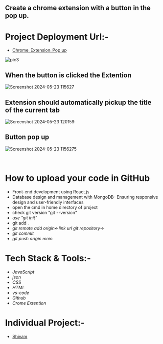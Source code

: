 ## Create a chrome extension with a button in the pop up. 
# Project Deployment Url:- 
  - [Chrome_Extension_Pop up](https://youtu.be/K5RuWUMJXcQ?si=b1Xps6bZGWXbrMq5)

![pic3](https://github.com/shivamji642002/Netflix_Clone_Shivam/assets/96495804/c6757b1e-ebe1-45c1-9a3f-4bd7ffd40083)
## When the button is clicked the Extention
![Screenshot 2024-05-23 115627](https://github.com/shivamji642002/Netflix_Clone_Shivam/assets/96495804/f8090180-133f-484d-9100-90459ea02089)
## Extension should automatically pickup the title of the current tab 
![Screenshot 2024-05-23 120159](https://github.com/shivamji642002/Netflix_Clone_Shivam/assets/96495804/10174a87-2fb8-4b57-818e-1ccdd372c0fa)
## Button pop up
![Screenshot 2024-05-23 1156275](https://github.com/shivamji642002/Netflix_Clone_Shivam/assets/96495804/dcf6be1f-989b-4853-9125-0983d05f8a35)

<br/>


# How to upload your code in GitHub

 - Front-end development using React.js
 - Database design and management with MongoDB- Ensuring responsive design and user-friendly interfaces
 - open the cmd in home directory of project
 - check git version "git --version"
 - *use "git init"*
 - git add .
 - *git remote add origin<-link url git repository->*
 - *git commit*
 - *git push origin main*
# Tech Stack & Tools:-
- *JavaScript*
- *json*
- *CSS*
- *HTML*
- *vs-code*
- *Github*
- *Crome Extention*
 
# Individual Project:- 
  - [Shivam](https://github.com/shivamji642002)
  





